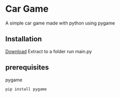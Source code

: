 # Car Game
A simple car game made with python using pygame

## Installation
[Download](https://github.com/Pleptus/CarGame/archive/refs/heads/main.zip)
Extract to a folder
run main.py

## prerequisites
pygame
```bash
pip install pygame
````
